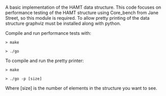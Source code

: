 A basic implementation of the HAMT data structure. This code focuses on performance testing of the HAMT structure using Core_bench from Jane Street, so this module is required. To allow pretty printing of the data structure graphviz must be installed along with python.

Compile and run performance tests with:

```
> make

> ./go
```

To compile and run the pretty printer:

```
> make

> ./go -p [size]
```
Where [size] is the number of elements in the structure you want to see.
